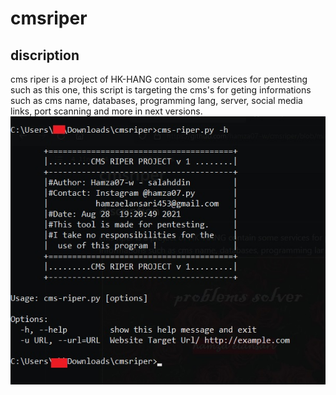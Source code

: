 # cmsriper
## discription
cms riper is a project of HK-HANG contain some services for pentesting such as this one, this script is targeting the cms's for geting informations such as cms name, databases, programming lang, server, social media links, port scanning and more in next versions.
![Programmer and Problems solver](https://raw.githubusercontent.com/hamza07-w/cmsriper/main/exmp.jpg)
